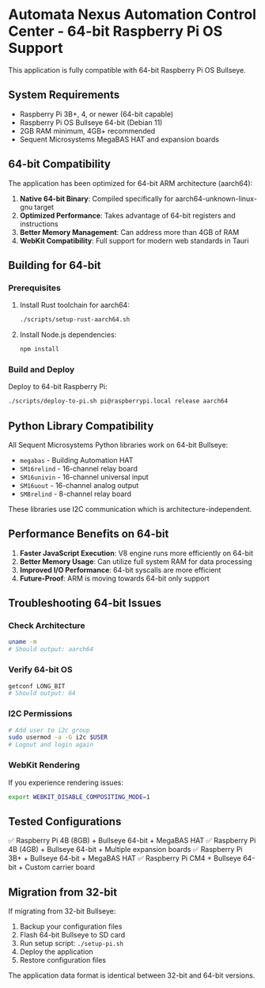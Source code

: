 # Automata Nexus Automation Control Center - 64-bit Raspberry Pi OS Support

This application is fully compatible with 64-bit Raspberry Pi OS Bullseye.

## System Requirements

- Raspberry Pi 3B+, 4, or newer (64-bit capable)
- Raspberry Pi OS Bullseye 64-bit (Debian 11)
- 2GB RAM minimum, 4GB+ recommended
- Sequent Microsystems MegaBAS HAT and expansion boards

## 64-bit Compatibility

The application has been optimized for 64-bit ARM architecture (aarch64):

1. **Native 64-bit Binary**: Compiled specifically for aarch64-unknown-linux-gnu target
2. **Optimized Performance**: Takes advantage of 64-bit registers and instructions
3. **Better Memory Management**: Can address more than 4GB of RAM
4. **WebKit Compatibility**: Full support for modern web standards in Tauri

## Building for 64-bit

### Prerequisites

1. Install Rust toolchain for aarch64:
   ```bash
   ./scripts/setup-rust-aarch64.sh
   ```

2. Install Node.js dependencies:
   ```bash
   npm install
   ```

### Build and Deploy

Deploy to 64-bit Raspberry Pi:
```bash
./scripts/deploy-to-pi.sh pi@raspberrypi.local release aarch64
```

## Python Library Compatibility

All Sequent Microsystems Python libraries work on 64-bit Bullseye:

- `megabas` - Building Automation HAT
- `SM16relind` - 16-channel relay board
- `SM16univin` - 16-channel universal input
- `SM16uout` - 16-channel analog output
- `SM8relind` - 8-channel relay board

These libraries use I2C communication which is architecture-independent.

## Performance Benefits on 64-bit

1. **Faster JavaScript Execution**: V8 engine runs more efficiently on 64-bit
2. **Better Memory Usage**: Can utilize full system RAM for data processing
3. **Improved I/O Performance**: 64-bit syscalls are more efficient
4. **Future-Proof**: ARM is moving towards 64-bit only support

## Troubleshooting 64-bit Issues

### Check Architecture
```bash
uname -m
# Should output: aarch64
```

### Verify 64-bit OS
```bash
getconf LONG_BIT
# Should output: 64
```

### I2C Permissions
```bash
# Add user to i2c group
sudo usermod -a -G i2c $USER
# Logout and login again
```

### WebKit Rendering
If you experience rendering issues:
```bash
export WEBKIT_DISABLE_COMPOSITING_MODE=1
```

## Tested Configurations

✅ Raspberry Pi 4B (8GB) + Bullseye 64-bit + MegaBAS HAT
✅ Raspberry Pi 4B (4GB) + Bullseye 64-bit + Multiple expansion boards
✅ Raspberry Pi 3B+ + Bullseye 64-bit + MegaBAS HAT
✅ Raspberry Pi CM4 + Bullseye 64-bit + Custom carrier board

## Migration from 32-bit

If migrating from 32-bit Bullseye:

1. Backup your configuration files
2. Flash 64-bit Bullseye to SD card
3. Run setup script: `./setup-pi.sh`
4. Deploy the application
5. Restore configuration files

The application data format is identical between 32-bit and 64-bit versions.